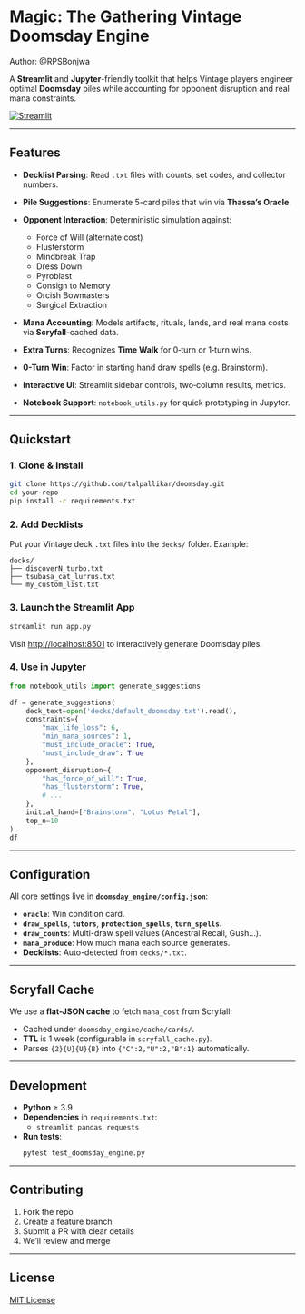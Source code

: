 
# Magic: The Gathering Vintage Doomsday Engine

Author: @RPSBonjwa

A **Streamlit** and **Jupyter**-friendly toolkit that helps Vintage players engineer optimal **Doomsday** piles while accounting for opponent disruption and real mana constraints.

[![Streamlit](https://static.streamlit.io/badges/streamlit_badge_black_white.svg)](https://share.streamlit.io/talpallikar/doomsday/main/app.py)

---

## Features

- **Decklist Parsing**: Read `.txt` files with counts, set codes, and collector numbers.
- **Pile Suggestions**: Enumerate 5-card piles that win via **Thassa’s Oracle**.
- **Opponent Interaction**: Deterministic simulation against:

  - Force of Will (alternate cost)
  - Flusterstorm
  - Mindbreak Trap
  - Dress Down
  - Pyroblast
  - Consign to Memory
  - Orcish Bowmasters
  - Surgical Extraction

- **Mana Accounting**: Models artifacts, rituals, lands, and real mana costs 
  via **Scryfall**-cached data.
- **Extra Turns**: Recognizes **Time Walk** for 0‑turn or 1‑turn wins.
- **0-Turn Win**: Factor in starting hand draw spells (e.g. Brainstorm).
- **Interactive UI**: Streamlit sidebar controls, two‑column results, metrics.
- **Notebook Support**: `notebook_utils.py` for quick prototyping in Jupyter.

---

## Quickstart

### 1. Clone & Install

```bash
git clone https://github.com/talpallikar/doomsday.git
cd your-repo
pip install -r requirements.txt
```

### 2. Add Decklists

Put your Vintage deck `.txt` files into the `decks/` folder. Example:

```
decks/
├── discoverN_turbo.txt
├── tsubasa_cat_lurrus.txt
└── my_custom_list.txt
```

### 3. Launch the Streamlit App

```bash
streamlit run app.py
```

Visit <http://localhost:8501> to interactively generate Doomsday piles.

### 4. Use in Jupyter

```python
from notebook_utils import generate_suggestions

df = generate_suggestions(
    deck_text=open('decks/default_doomsday.txt').read(),
    constraints={
        "max_life_loss": 6,
        "min_mana_sources": 1,
        "must_include_oracle": True,
        "must_include_draw": True
    },
    opponent_disruption={
        "has_force_of_will": True,
        "has_flusterstorm": True,
        # ...
    },
    initial_hand=["Brainstorm", "Lotus Petal"],
    top_n=10
)
df
```

---

## Configuration

All core settings live in **`doomsday_engine/config.json`**:

- **`oracle`**: Win condition card.
- **`draw_spells`**, **`tutors`**, **`protection_spells`**, **`turn_spells`**.
- **`draw_counts`**: Multi-draw spell values (Ancestral Recall, Gush...).
- **`mana_produce`**: How much mana each source generates.
- **Decklists**: Auto-detected from `decks/*.txt`.

---

## Scryfall Cache

We use a **flat-JSON cache** to fetch `mana_cost` from Scryfall:

- Cached under `doomsday_engine/cache/cards/`.
- **TTL** is 1 week (configurable in `scryfall_cache.py`).
- Parses `{2}{U}{U}{B}` into `{"C":2,"U":2,"B":1}` automatically.

---

## Development

- **Python** ≥ 3.9
- **Dependencies** in `requirements.txt`:
  - `streamlit`, `pandas`, `requests`
- **Run tests**:
  ```bash
  pytest test_doomsday_engine.py
  ```

---

## Contributing

1. Fork the repo  
2. Create a feature branch  
3. Submit a PR with clear details  
4. We’ll review and merge 

---

## License

[MIT License](LICENSE)

